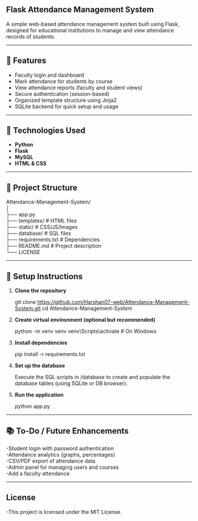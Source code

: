 ## Flask Attendance Management System

A simple web-based attendance management system built using Flask, designed for educational institutions to manage and view attendance records of students.

---

## 🚀 Features

- Faculty login and dashboard
- Mark attendance for students by course
- View attendance reports (faculty and student views)
- Secure authentication (session-based)
- Organized template structure using Jinja2
- SQLite backend for quick setup and usage

---

## 🧠 Technologies Used

- **Python**
- **Flask**
- **MySQL**
- **HTML & CSS**

---

## 📁 Project Structure

Attendance-Management-System/  
│  
├── app.py                   
├── templates/               # HTML files  
├── static/                  # CSS/JS/Images  
├── database/                # SQL files  
├── requirements.txt         # Dependencies   
├── README.md                # Project description  
└── LICENSE                    

---

## 🧪 Setup Instructions

1. **Clone the repository**
   
   git clone https://github.com/Harshan07-web/Attendance-Management-System.git
   cd Attendance-Management-System

2. **Create virtual environment (optional but recommended)**

    python -m venv venv
    venv\Scripts\activate   # On Windows

3. **Install dependencies**
   
    pip install -r requirements.txt

4. **Set up the database**

    Execute the SQL scripts in /database to create and populate the database tables (using SQLite or DB browser).

5. **Run the application**

    python app.py

---

## 📚 To-Do / Future Enhancements

-Student login with password authentication  
-Attendance analytics (graphs, percentages)  
-CSV/PDF export of attendance data  
-Admin panel for managing users and courses  
-Add a faculty attendance   

---

## License

-This project is licensed under the MIT License.


